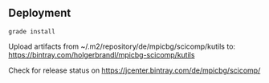 ## Deployment

```
grade install
```

Upload artifacts from ~/.m2/repository/de/mpicbg/scicomp/kutils to:
https://bintray.com/holgerbrandl/mpicbg-scicomp/kutils

Check for release status on
https://jcenter.bintray.com/de/mpicbg/scicomp/